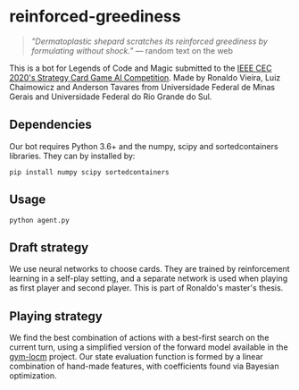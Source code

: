 # reinforced-greediness

>*"Dermatoplastic shepard scratches its reinforced greediness by formulating without shock."* — random text on the web

This is a bot for Legends of Code and Magic submitted to the [IEEE CEC 2020's Strategy Card Game AI Competition](https://jakubkowalski.tech/Projects/LOCM/CEC20). Made by Ronaldo Vieira, Luiz Chaimowicz and Anderson Tavares from Universidade Federal de Minas Gerais and Universidade Federal do Rio Grande do Sul.

## Dependencies
Our bot requires Python 3.6+ and the numpy, scipy and sortedcontainers libraries. They can by installed by:
```
pip install numpy scipy sortedcontainers
```

## Usage
```
python agent.py
```

## Draft strategy
We use neural networks to choose cards. They are trained by reinforcement learning in a self-play setting, 
and a separate network is used when playing as first player and second player. This is part of Ronaldo's master's thesis.

## Playing strategy
We find the best combination of actions with a best-first search on the current turn, using a simplified version of the forward model available in the [gym-locm](https://github.com/ronaldosvieira/gym-locm) project. Our state evaluation function is formed by a linear combination of hand-made features, with coefficients found via Bayesian optimization.
